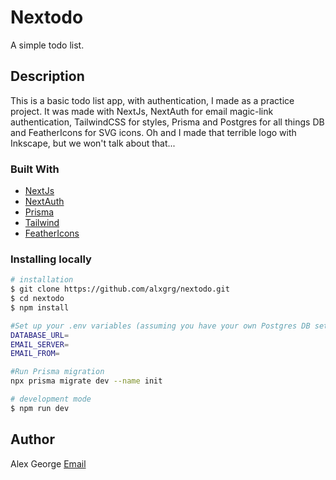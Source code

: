 # Nextodo

A simple todo list.

## Description

This is a basic todo list app, with authentication, I made as a practice project. It was made with NextJs, NextAuth for email magic-link authentication, TailwindCSS for styles, Prisma and Postgres for all things DB and FeatherIcons for SVG icons. Oh and I made that terrible logo with Inkscape, but we won't talk about that...

### Built With

- [NextJs](https://nextjs.org/)
- [NextAuth](https://next-auth.js.org/)
- [Prisma](https://www.prisma.io/)
- [Tailwind](https://tailwindcss.com/)
- [FeatherIcons](https://feathericons.com/)

### Installing locally

```bash
# installation
$ git clone https://github.com/alxgrg/nextodo.git
$ cd nextodo
$ npm install

#Set up your .env variables (assuming you have your own Postgres DB set up locally already)
DATABASE_URL=
EMAIL_SERVER=
EMAIL_FROM=

#Run Prisma migration
npx prisma migrate dev --name init

# development mode
$ npm run dev

```

## Author

Alex George
[Email](mailto:alxmgrg@gmail.com)
